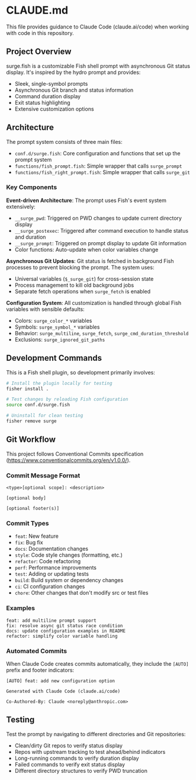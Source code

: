 # CLAUDE.md

This file provides guidance to Claude Code (claude.ai/code) when working with code in this repository.

## Project Overview

surge.fish is a customizable Fish shell prompt with asynchronous Git status display. It's inspired by the hydro prompt and provides:
- Sleek, single-symbol prompts
- Asynchronous Git branch and status information
- Command duration display
- Exit status highlighting
- Extensive customization options

## Architecture

The prompt system consists of three main files:

- `conf.d/surge.fish`: Core configuration and functions that set up the prompt system
- `functions/fish_prompt.fish`: Simple wrapper that calls `surge_prompt`
- `functions/fish_right_prompt.fish`: Simple wrapper that calls `surge_git`

### Key Components

**Event-driven Architecture**: The prompt uses Fish's event system extensively:
- `__surge_pwd`: Triggered on PWD changes to update current directory display
- `__surge_postexec`: Triggered after command execution to handle status and duration
- `__surge_prompt`: Triggered on prompt display to update Git information
- Color functions: Auto-update when color variables change

**Asynchronous Git Updates**: Git status is fetched in background Fish processes to prevent blocking the prompt. The system uses:
- Universal variables (`$_surge_git`) for cross-session state
- Process management to kill old background jobs
- Separate fetch operations when `surge_fetch` is enabled

**Configuration System**: All customization is handled through global Fish variables with sensible defaults:
- Colors: `surge_color_*` variables
- Symbols: `surge_symbol_*` variables
- Behavior: `surge_multiline`, `surge_fetch`, `surge_cmd_duration_threshold`
- Exclusions: `surge_ignored_git_paths`

## Development Commands

This is a Fish shell plugin, so development primarily involves:

```bash
# Install the plugin locally for testing
fisher install .

# Test changes by reloading Fish configuration
source conf.d/surge.fish

# Uninstall for clean testing
fisher remove surge
```

## Git Workflow

This project follows Conventional Commits specification (https://www.conventionalcommits.org/en/v1.0.0/).

### Commit Message Format

```
<type>[optional scope]: <description>

[optional body]

[optional footer(s)]
```

### Commit Types

- `feat`: New feature
- `fix`: Bug fix
- `docs`: Documentation changes
- `style`: Code style changes (formatting, etc.)
- `refactor`: Code refactoring
- `perf`: Performance improvements
- `test`: Adding or updating tests
- `build`: Build system or dependency changes
- `ci`: CI configuration changes
- `chore`: Other changes that don't modify src or test files

### Examples

```
feat: add multiline prompt support
fix: resolve async git status race condition
docs: update configuration examples in README
refactor: simplify color variable handling
```

### Automated Commits

When Claude Code creates commits automatically, they include the `[AUTO]` prefix and footer indicators:

```
[AUTO] feat: add new configuration option

Generated with Claude Code (claude.ai/code)

Co-Authored-By: Claude <noreply@anthropic.com>
```

## Testing

Test the prompt by navigating to different directories and Git repositories:
- Clean/dirty Git repos to verify status display
- Repos with upstream tracking to test ahead/behind indicators
- Long-running commands to verify duration display
- Failed commands to verify exit status display
- Different directory structures to verify PWD truncation